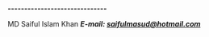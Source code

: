 **------------------------------**

MD Saiful Islam Khan
**_E-mail: [saifulmasud@hotmail.com](mailto:saifulmasud@hotmail.com)_**


